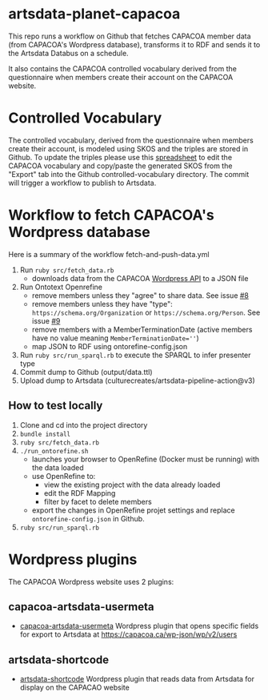 # artsdata-planet-capacoa

This repo runs a workflow on Github that fetches CAPACOA member data (from CAPACOA's Wordpress database), transforms it to RDF and sends it to the Artsdata Databus on a schedule.

It also contains the CAPACOA controlled vocabulary derived from the questionnaire when members create their account on the CAPACOA website. 

# Controlled Vocabulary
The controlled vocabulary, derived from the questionnaire when members create their account, is modeled using SKOS and the triples are stored in Github. To update the triples please use this [spreadsheet](https://docs.google.com/spreadsheets/d/1kzujMClBYcjWpoXJ2_fz30rrrKuGceqDE76rnjMNw_E/edit#gid=0) to edit the CAPACOA vocabulary and copy/paste the generated SKOS from the "Export" tab into the Github controlled-vocabulary directory. The commit will trigger a workflow to publish to Artsdata.


# Workflow to fetch CAPACOA's Wordpress database
Here is a summary of the workflow fetch-and-push-data.yml
1. Run `ruby src/fetch_data.rb`
    - downloads data from the CAPACOA [Wordpress API](https://www.capacoa.ca/wp-json/wp/v2/users?per_page=100&offset=1) to a JSON file
1. Run Ontotext Openrefine
    - remove members unless they "agree" to share data. See issue [#8](https://github.com/culturecreates/artsdata-planet-capacoa/issues/8) 
    - remove members unless they have "type": `https://schema.org/Organization` or `https://schema.org/Person`. See issue [#9](https://github.com/culturecreates/capacoa-artsdata-usermeta/issues/9)
    - remove members with a MemberTerminationDate (active members have no value meaning `MemberTerminationDate=''`)
    - map JSON to RDF using ontorefine-config.json
1. Run `ruby src/run_sparql.rb` to execute the SPARQL to infer presenter type
1. Commit dump to Github (output/data.ttl)
1. Upload dump to Artsdata (culturecreates/artsdata-pipeline-action@v3)

## How to test locally
1. Clone and cd into the project directory
1. `bundle install`
1. `ruby src/fetch_data.rb`
1. `./run_ontorefine.sh`
    - launches your browser to OpenRefine (Docker must be running) with the data loaded
    - use OpenRefine to:
        - view the existing project with the data already loaded
        - edit the RDF Mapping
        - filter by facet to delete members
    - export the changes in OpenRefine projet settings and replace `ontorefine-config.json` in Github.
1. `ruby src/run_sparql.rb`

# Wordpress plugins

The CAPACOA Wordpress website uses 2 plugins:

## capacoa-artsdata-usermeta
- [capacoa-artsdata-usermeta](https://github.com/culturecreates/capacoa-artsdata-usermeta) Wordpress plugin that opens specific fields for export to Artsdata at https://capacoa.ca/wp-json/wp/v2/users

## artsdata-shortcode
- [artsdata-shortcode](https://github.com/culturecreates/artsdata-shortcode) Wordpress plugin that reads data from Artsdata for display on the CAPACAO website 
